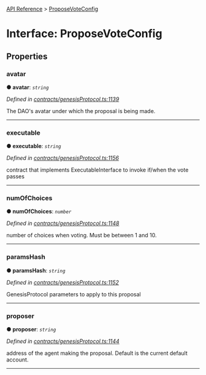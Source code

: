 [API Reference](../README.md) > [ProposeVoteConfig](../interfaces/ProposeVoteConfig.md)



# Interface: ProposeVoteConfig


## Properties
<a id="avatar"></a>

###  avatar

**●  avatar**:  *`string`* 

*Defined in [contracts/genesisProtocol.ts:1139](https://github.com/daostack/arc.js/blob/616f6e7/lib/contracts/genesisProtocol.ts#L1139)*



The DAO's avatar under which the proposal is being made.




___

<a id="executable"></a>

###  executable

**●  executable**:  *`string`* 

*Defined in [contracts/genesisProtocol.ts:1156](https://github.com/daostack/arc.js/blob/616f6e7/lib/contracts/genesisProtocol.ts#L1156)*



contract that implements ExecutableInterface to invoke if/when the vote passes




___

<a id="numOfChoices"></a>

###  numOfChoices

**●  numOfChoices**:  *`number`* 

*Defined in [contracts/genesisProtocol.ts:1148](https://github.com/daostack/arc.js/blob/616f6e7/lib/contracts/genesisProtocol.ts#L1148)*



number of choices when voting. Must be between 1 and 10.




___

<a id="paramsHash"></a>

###  paramsHash

**●  paramsHash**:  *`string`* 

*Defined in [contracts/genesisProtocol.ts:1152](https://github.com/daostack/arc.js/blob/616f6e7/lib/contracts/genesisProtocol.ts#L1152)*



GenesisProtocol parameters to apply to this proposal




___

<a id="proposer"></a>

###  proposer

**●  proposer**:  *`string`* 

*Defined in [contracts/genesisProtocol.ts:1144](https://github.com/daostack/arc.js/blob/616f6e7/lib/contracts/genesisProtocol.ts#L1144)*



address of the agent making the proposal. Default is the current default account.




___


